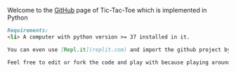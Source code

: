 Welcome to the [GitHub](https://github.com/PapaPythonAndWeb/Tic-Tac-Toe/) page of Tic-Tac-Toe which is implemented in Python

```markdown
Requirements:
<li> A computer with python version >= 37 installed in it.

You can even use [Repl.it](replit.com) and import the github project by pasting in the link [GitHub](https://github.com/PapaPythonAndWeb/Tic-Tac-Toe)

Feel free to edit or fork the code and play with because playing around with things is what programmers do very well.
```
